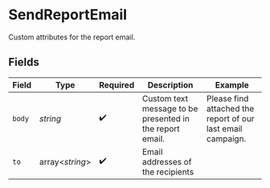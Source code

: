 # SendReportEmail

Custom attributes for the report email.


## Fields

| Field                                                       | Type                                                        | Required                                                    | Description                                                 | Example                                                     |
| ----------------------------------------------------------- | ----------------------------------------------------------- | ----------------------------------------------------------- | ----------------------------------------------------------- | ----------------------------------------------------------- |
| `body`                                                      | *string*                                                    | :heavy_check_mark:                                          | Custom text message to be presented in the report email.    | Please find attached the report of our last email campaign. |
| `to`                                                        | array<*string*>                                             | :heavy_check_mark:                                          | Email addresses of the recipients                           |                                                             |